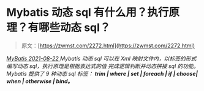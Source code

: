 <!--yml
category: 未分类
date: 0001-01-01 00:00:00
-->

# Mybatis 动态 sql 有什么用？执行原理？有哪些动态 sql？

> 原文：[https://zwmst.com/2272.html](https://zwmst.com/2272.html)

   [ *MyBatis* ](https://zwmst.com/mybatis)*[ <time datetime="2021-08-22T11:32:22+08:00"> 2021-08-22 </time> ](https://zwmst.com/2272.html)  Mybatis 动态 sql 可以在 Xml 映射文件内，以标签的形式编写动态 sql，执行原理是根据表达式的值 完成逻辑判断并动态拼接 sql 的功能。
Mybatis 提供了 9 种动态 sql 标签：
**trim | where | set | foreach | if | choose| when | otherwise | bind。***
